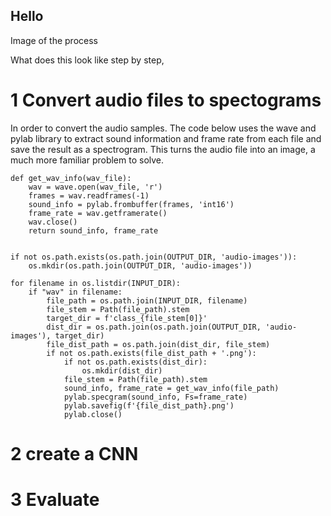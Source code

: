 ## Hello

Image of the process

What does this look like step by step,




# 1 Convert audio files to spectograms

In order to convert the audio samples. The code below uses the wave and pylab library to extract sound information and frame rate from each file and save the result as a spectrogram. This turns the audio file into an image, a much more familiar problem to solve.

```
def get_wav_info(wav_file):
    wav = wave.open(wav_file, 'r')
    frames = wav.readframes(-1)
    sound_info = pylab.frombuffer(frames, 'int16')
    frame_rate = wav.getframerate()
    wav.close()
    return sound_info, frame_rate


if not os.path.exists(os.path.join(OUTPUT_DIR, 'audio-images')):
    os.mkdir(os.path.join(OUTPUT_DIR, 'audio-images'))
    
for filename in os.listdir(INPUT_DIR):
    if "wav" in filename:
        file_path = os.path.join(INPUT_DIR, filename)
        file_stem = Path(file_path).stem
        target_dir = f'class_{file_stem[0]}'
        dist_dir = os.path.join(os.path.join(OUTPUT_DIR, 'audio-images'), target_dir)
        file_dist_path = os.path.join(dist_dir, file_stem)
        if not os.path.exists(file_dist_path + '.png'):
            if not os.path.exists(dist_dir):
                os.mkdir(dist_dir)
            file_stem = Path(file_path).stem
            sound_info, frame_rate = get_wav_info(file_path)
            pylab.specgram(sound_info, Fs=frame_rate)
            pylab.savefig(f'{file_dist_path}.png')
            pylab.close()

```



# 2 create a CNN
# 3 Evaluate

